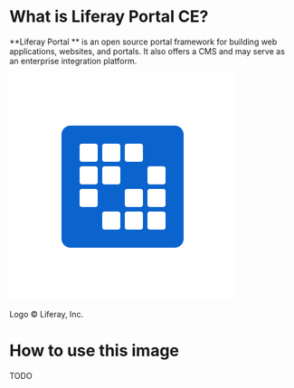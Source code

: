 # What is Liferay Portal CE?

**Liferay Portal ** is an open source portal framework for building web applications, websites, and portals. It also offers a CMS and may serve as an enterprise integration platform.  

![logo](/readme/logo.png)
 
Logo &copy; Liferay, Inc.

# How to use this image

TODO
